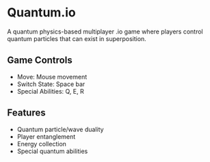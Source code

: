 # Quantum.io

A quantum physics-based multiplayer .io game where players control quantum particles that can exist in superposition.

## Game Controls

- Move: Mouse movement
- Switch State: Space bar
- Special Abilities: Q, E, R

## Features

- Quantum particle/wave duality
- Player entanglement
- Energy collection
- Special quantum abilities
